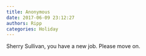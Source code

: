 ```yaml
---
title: Anonymous
date: 2017-06-09 23:12:27
authors: Ripp
categories: Holiday
---
```


 Sherry Sullivan, you have a new job. Please move on.